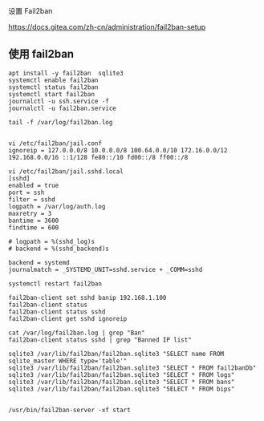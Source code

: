 
设置 Fail2ban

https://docs.gitea.com/zh-cn/administration/fail2ban-setup

## 使用 fail2ban

    apt install -y fail2ban  sqlite3
    systemctl enable fail2ban
    systemctl status fail2ban
    systemctl start fail2ban
    journalctl -u ssh.service -f
    journalctl -u fail2ban.service

    tail -f /var/log/fail2ban.log


    vi /etc/fail2ban/jail.conf
    ignoreip = 127.0.0.0/8 10.0.0.0/8 100.64.0.0/10 172.16.0.0/12 192.168.0.0/16 ::1/128 fe80::/10 fd00::/8 ff00::/8

    vi /etc/fail2ban/jail.sshd.local
    [sshd]
    enabled = true
    port = ssh
    filter = sshd
    logpath = /var/log/auth.log
    maxretry = 3
    bantime = 3600
    findtime = 600

    # logpath = %(sshd_log)s
    # backend = %(sshd_backend)s

    backend = systemd
    journalmatch = _SYSTEMD_UNIT=sshd.service + _COMM=sshd

    systemctl restart fail2ban

    fail2ban-client set sshd banip 192.168.1.100
    fail2ban-client status
    fail2ban-client status sshd
    fail2ban-client get sshd ignoreip

    cat /var/log/fail2ban.log | grep "Ban"
    fail2ban-client status sshd | grep "Banned IP list"

    sqlite3 /var/lib/fail2ban/fail2ban.sqlite3 "SELECT name FROM sqlite_master WHERE type='table'"
    sqlite3 /var/lib/fail2ban/fail2ban.sqlite3 "SELECT * FROM fail2banDb"
    sqlite3 /var/lib/fail2ban/fail2ban.sqlite3 "SELECT * FROM logs"
    sqlite3 /var/lib/fail2ban/fail2ban.sqlite3 "SELECT * FROM bans"
    sqlite3 /var/lib/fail2ban/fail2ban.sqlite3 "SELECT * FROM bips"


    /usr/bin/fail2ban-server -xf start
